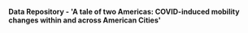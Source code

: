 <b> Data Repository - 'A tale of two Americas: COVID-induced mobility changes within and across American Cities' </b>
